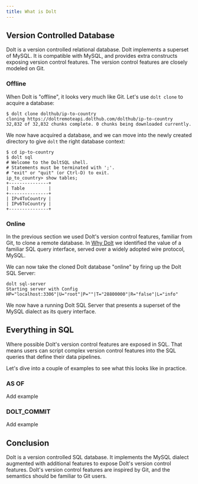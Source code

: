 ```yaml
---
title: What is Dolt
---
```


## Version Controlled Database
Dolt is a version controlled relational database. Dolt implements a superset of MySQL. It is compatible with MySQL, and provides extra constructs exposing version control features. The version control features are closely modeled on Git.

### Offline
When Dolt is "offline", it looks very much like Git. Let's use `dolt clone` to acquire a database:
```
$ dolt clone dolthub/ip-to-country
cloning https://doltremoteapi.dolthub.com/dolthub/ip-to-country
32,832 of 32,832 chunks complete. 0 chunks being downloaded currently.
```

We now have acquired a database, and we can move into the newly created directory to give `dolt` the right database context:
```
$ cd ip-to-country
$ dolt sql
# Welcome to the DoltSQL shell.
# Statements must be terminated with ';'.
# "exit" or "quit" (or Ctrl-D) to exit.
ip_to_country> show tables;
+---------------+
| Table         |
+---------------+
| IPv4ToCountry |
| IPv6ToCountry |
+---------------+
```

### Online
In the previous section we used Dolt's version control features, familiar from Git, to clone a remote database. In [Why Dolt](why-dolt.md) we identified the value of a familiar SQL query interface, served over a widely adopted wire protocol, MySQL.

We can now take the cloned Dolt database "online" by firing up the Dolt SQL Server:
```
dolt sql-server
Starting server with Config HP="localhost:3306"|U="root"|P=""|T="28800000"|R="false"|L="info"
```

We now have a running Dolt SQL Server that presents a superset of the MySQL dialect as its query interface.

## Everything in SQL
Where possible Dolt's version control features are exposed in SQL. That means users can script complex version control features into the SQL queries that define their data pipelines.

Let's dive into a couple of examples to see what this looks like in practice.

### AS OF

Add example

### DOLT_COMMIT

Add example

## Conclusion
Dolt is a version controlled SQL database. It implements the MySQL dialect augmented with additional features to expose Dolt's version control features. Dolt's version control features are inspired by Git, and the semantics should be familiar to Git users.
